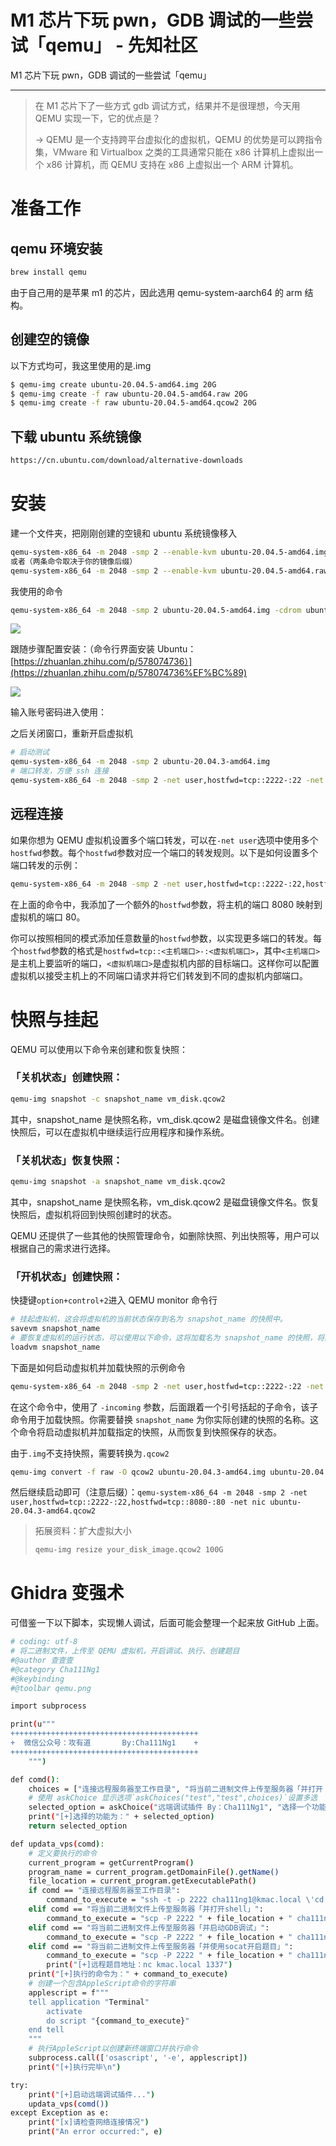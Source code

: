 

# M1 芯片下玩 pwn，GDB 调试的一些尝试「qemu」 - 先知社区

M1 芯片下玩 pwn，GDB 调试的一些尝试「qemu」

- - -

> 在 M1 芯片下了一些方式 gdb 调试方式，结果并不是很理想，今天用 QEMU 实现一下，它的优点是？
> 
> \-> QEMU 是一个支持跨平台虚拟化的虚拟机，QEMU 的优势是可以跨指令集，VMware 和 Virtualbox 之类的工具通常只能在 x86 计算机上虚拟出一个 x86 计算机，而 QEMU 支持在 x86 上虚拟出一个 ARM 计算机。

# 准备工作

## qemu 环境安装

```bash
brew install qemu
```

由于自己用的是苹果 m1 的芯片，因此选用 qemu-system-aarch64 的 arm 结构。

## 创建空的镜像

以下方式均可，我这里使用的是.img

```bash
$ qemu-img create ubuntu-20.04.5-amd64.img 20G
$ qemu-img create -f raw ubuntu-20.04.5-amd64.raw 20G
$ qemu-img create -f raw ubuntu-20.04.5-amd64.qcow2 20G
```

## 下载 ubuntu 系统镜像

```bash
https://cn.ubuntu.com/download/alternative-downloads
```

# 安装

建一个文件夹，把刚刚创建的空镜和 ubuntu 系统镜像移入

```bash
qemu-system-x86_64 -m 2048 -smp 2 --enable-kvm ubuntu-20.04.5-amd64.img -cdrom ubuntu-22.04.3-live-server-amd64.iso
或者（两条命令取决于你的镜像后缀）
qemu-system-x86_64 -m 2048 -smp 2 --enable-kvm ubuntu-20.04.5-amd64.raw -cdrom ubuntu-22.04.3-live-server-amd64.iso
```

我使用的命令

```bash
qemu-system-x86_64 -m 2048 -smp 2 ubuntu-20.04.5-amd64.img -cdrom ubuntu-22.04.3-live-server-amd64.iso
```

[![](assets/1709014327-9efd433b8237f08d647674b7a2feae4f.png)](https://xzfile.aliyuncs.com/media/upload/picture/20240224003020-d5c7be3c-d268-1.png)

跟随步骤配置安装：（命令行界面安装 Ubuntu：[https://zhuanlan.zhihu.com/p/578074736）](https://zhuanlan.zhihu.com/p/578074736%EF%BC%89)

[![](assets/1709014327-622d964f8dbb933d765d0083cd49f1ff.png)](https://xzfile.aliyuncs.com/media/upload/picture/20240224003030-dc248026-d268-1.png)

输入账号密码进入使用：

之后关闭窗口，重新开启虚拟机

```bash
# 启动测试
qemu-system-x86_64 -m 2048 -smp 2 ubuntu-20.04.3-amd64.img
# 端口转发，方便 ssh 连接
qemu-system-x86_64 -m 2048 -smp 2 -net user,hostfwd=tcp::2222-:22 -net nic  ubuntu-20.04.3-amd64.img
```

## 远程连接

如果你想为 QEMU 虚拟机设置多个端口转发，可以在`-net user`选项中使用多个`hostfwd`参数。每个`hostfwd`参数对应一个端口的转发规则。以下是如何设置多个端口转发的示例：

```bash
qemu-system-x86_64 -m 2048 -smp 2 -net user,hostfwd=tcp::2222-:22,hostfwd=tcp::8080-:80 -net nic ubuntu-20.04.3-amd64.img
```

在上面的命令中，我添加了一个额外的`hostfwd`参数，将主机的端口 8080 映射到虚拟机的端口 80。

你可以按照相同的模式添加任意数量的`hostfwd`参数，以实现更多端口的转发。每个`hostfwd`参数的格式是`hostfwd=tcp::<主机端口>-:<虚拟机端口>`，其中`<主机端口>`是主机上要监听的端口，`<虚拟机端口>`是虚拟机内部的目标端口。这样你可以配置虚拟机以接受主机上的不同端口请求并将它们转发到不同的虚拟机内部端口。

# 快照与挂起

QEMU 可以使用以下命令来创建和恢复快照：

### 「关机状态」**创建快照：**

```bash
qemu-img snapshot -c snapshot_name vm_disk.qcow2
```

其中，snapshot\_name 是快照名称，vm\_disk.qcow2 是磁盘镜像文件名。创建快照后，可以在虚拟机中继续运行应用程序和操作系统。

### 「关机状态」**恢复快照：**

```bash
qemu-img snapshot -a snapshot_name vm_disk.qcow2
```

其中，snapshot\_name 是快照名称，vm\_disk.qcow2 是磁盘镜像文件名。恢复快照后，虚拟机将回到快照创建时的状态。

QEMU 还提供了一些其他的快照管理命令，如删除快照、列出快照等，用户可以根据自己的需求进行选择。

### 「开机状态」创建快照：

快捷键`option+control+2`进入 QEMU monitor 命令行

```bash
# 挂起虚拟机，这会将虚拟机的当前状态保存到名为 snapshot_name 的快照中。
savevm snapshot_name
# 要恢复虚拟机的运行状态，可以使用以下命令，这将加载名为 snapshot_name 的快照，将虚拟机恢复到该快照的状态。
loadvm snapshot_name
```

下面是如何启动虚拟机并加载快照的示例命令

```bash
qemu-system-x86_64 -m 2048 -smp 2 -net user,hostfwd=tcp::2222-:22 -net nic -incoming "exec:qemu-system-x86_64 -m 2048 -smp 2 -net user,hostfwd=tcp::2222-:22 -net nic -loadvm snapshot_name" ubuntu-20.04.3-amd64.img
```

在这个命令中，使用了 `-incoming` 参数，后面跟着一个引号括起的子命令，该子命令用于加载快照。你需要替换 `snapshot_name` 为你实际创建的快照的名称。这个命令将启动虚拟机并加载指定的快照，从而恢复到快照保存的状态。

由于`.img`不支持快照，需要转换为`.qcow2`

```bash
qemu-img convert -f raw -O qcow2 ubuntu-20.04.3-amd64.img ubuntu-20.04.3-amd64.qcow2
```

然后继续启动即可（注意后缀）：`qemu-system-x86_64 -m 2048 -smp 2 -net user,hostfwd=tcp::2222-:22,hostfwd=tcp::8080-:80 -net nic ubuntu-20.04.3-amd64.qcow2`

> 拓展资料：扩大虚拟大小
> 
> ```bash
> qemu-img resize your_disk_image.qcow2 100G
> ```

# Ghidra 变强术

可借鉴一下以下脚本，实现懒人调试，后面可能会整理一个起来放 GitHub 上面。

```bash
# coding: utf-8
# 将二进制文件，上传至 QEMU 虚拟机，开启调试、执行、创建题目
#@author 查壹壹
#@category Cha111Ng1
#@keybinding
#@toolbar qemu.png

import subprocess

print(u"""
++++++++++++++++++++++++++++++++++++++++++
+  微信公众号：攻有道       By:Cha111Ng1    +
++++++++++++++++++++++++++++++++++++++++++
    """)

def comd():
    choices = ["连接远程服务器至工作目录", "将当前二进制文件上传至服务器「并打开 shell」", "将当前二进制文件上传至服务器「并启动 GDB 调试」", "将当前二进制文件上传至服务器「并使用 socat 开启题目」"]
    # 使用 askChoice 显示选项`askChoices("test","test",choices)`设置多选
    selected_option = askChoice("远端调试插件 By：Cha111Ng1", "选择一个功能:", choices, "")
    print("[+]选择的功能为：" + selected_option)
    return selected_option

def updata_vps(comd):
    # 定义要执行的命令
    current_program = getCurrentProgram()
    program_name = current_program.getDomainFile().getName()
    file_location = current_program.getExecutablePath()
    if comd == "连接远程服务器至工作目录":
        command_to_execute = "ssh -t -p 2222 cha111ng1@kmac.local \'cd /home/cha111ng1/tools/ctf;/bin/bash\'\n"
    elif comd == "将当前二进制文件上传至服务器「并打开shell」":
        command_to_execute = "scp -P 2222 " + file_location + " cha111ng1@kmac.local:/home/cha111ng1/tools/ctf " + "&& ssh -t -p 2222 cha111ng1@kmac.local \'cd /home/cha111ng1/tools/ctf&&chmod +x "+program_name+";/bin/bash\'\n"
    elif comd == "将当前二进制文件上传至服务器「并启动GDB调试」":
        command_to_execute = "scp -P 2222 " + file_location + " cha111ng1@kmac.local:/home/cha111ng1/tools/ctf " + "&& ssh -t -p 2222 cha111ng1@kmac.local \'cd /home/cha111ng1/tools/ctf&&chmod +x "+program_name+"&&gdb "+program_name+";/bin/bash\'\n"
    elif comd == "将当前二进制文件上传至服务器「并使用socat开启题目」":
        command_to_execute = "scp -P 2222 " + file_location + " cha111ng1@kmac.local:/home/cha111ng1/tools/ctf " + "&& ssh -t -p 2222 cha111ng1@kmac.local \'cd /home/cha111ng1/tools/ctf&&chmod +x "+program_name+"&&socat TCP-LISTEN:1337,reuseaddr,fork EXEC:./"+program_name+";/bin/bash\'\n"
        print("[+]远程题目地址：nc kmac.local 1337")
    print("[+]执行的命令为：" + command_to_execute)
    # 创建一个包含AppleScript命令的字符串
    applescript = f"""
    tell application "Terminal"
        activate
        do script "{command_to_execute}"
    end tell
    """
    # 执行AppleScript以创建新终端窗口并执行命令
    subprocess.call(['osascript', '-e', applescript])
    print("[+]执行完毕\n")

try:
    print("[+]启动远端调试插件...")
    updata_vps(comd())
except Exception as e:
    print("[x]请检查网络连接情况")
    print("An error occurred:", e)
```
